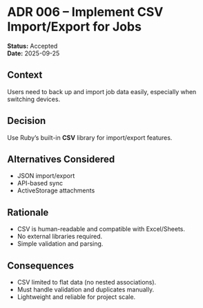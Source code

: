 # ADR 006 – Implement CSV Import/Export for Jobs

**Status:** Accepted  
**Date:** 2025-09-25  

## Context
Users need to back up and import job data easily, especially when switching devices.

## Decision
Use Ruby’s built-in **CSV** library for import/export features.

## Alternatives Considered
- JSON import/export  
- API-based sync  
- ActiveStorage attachments

## Rationale
- CSV is human-readable and compatible with Excel/Sheets.  
- No external libraries required.  
- Simple validation and parsing.

## Consequences
- CSV limited to flat data (no nested associations).  
- Must handle validation and duplicates manually.  
- Lightweight and reliable for project scale.
